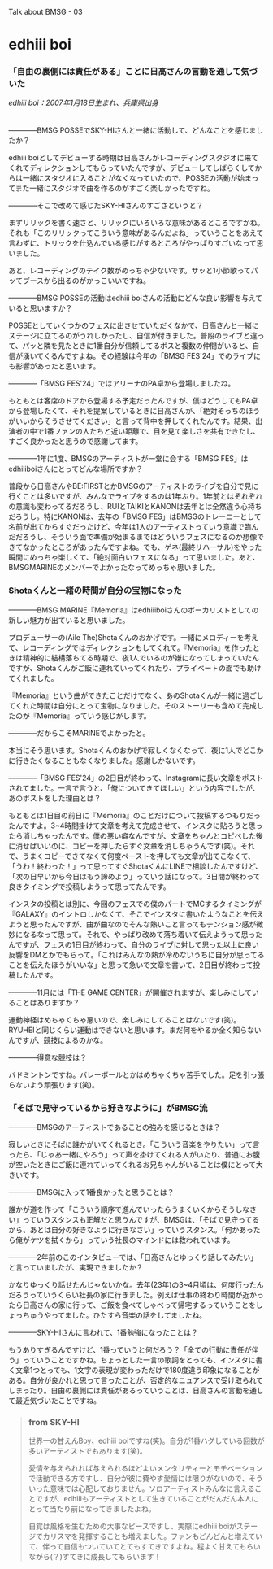 Talk about BMSG - 03
# edhiii boi
### 「自由の裏側には責任がある」ことに日高さんの言動を通して気づいた
*edhiii boi：2007年1月18日生まれ、兵庫県出身*
<br/><br/><br/>
————BMSG POSSEでSKY-HIさんと一緒に活動して、どんなことを感じましたか？

edhiii boiとしてデビューする時期は日高さんがレコーディングスタジオに来てくれてディレクションしてもらっていたんですが、デビューしてしばらくしてからは一緒にスタジオに入ることがなくなっていたので、POSSEの活動が始まってまた一緒にスタジオで曲を作るのがすごく楽しかったですね。

————そこで改めて感じたSKY-HIさんのすごさというと？

まずリリックを書く速さと、リリックにいろいろな意味があるところですかね。それも「このリリックってこういう意味があるんだよね」っていうことをあえて言わずに、トリックを仕込んでいる感じがするところがやっぱりすごいなって思いました。

あと、レコーディングのテイク数がめっちゃ少ないです。サッと1小節歌ってパッてブースから出るのがかっこいいですね。

————BMSG POSSEの活動はedhiii boiさんの活動にどんな良い影響を与えていると思いますか？

POSSEとしていくつかのフェスに出させていただくなかで、日高さんと一緒にステージに立てるのがうれしかったし、自信が付きました。普段のライブと違って、パッと隣を見たときに1番自分が信頼してるボスと複数の仲間がいると、自信が湧いてくるんですよね。その経験は今年の「BMSG FES'24」でのライブにも影響があったと思います。

————「BMSG FES'24」ではアリーナのPA卓から登場しましたね。

もともとは客席のドアから登場する予定だったんですが、僕はどうしてもPA卓から登場したくて、それを提案しているときに日高さんが、「絶対そっちのほうがいいからそうさせてください」と言って背中を押してくれたんです。結果、出演者の中で1番ファンの人たちと近い距離で、目を見て楽しさを共有できたし、すごく良かったと思うので感謝してます。

————1年に1度、BMSGのアーティストが一堂に会する「BMSG FES」はedhiliboiさんにとってどんな場所ですか？

普段から日高さんやBE:FIRSTとかBMSGのアーティストのライブを自分で見に行くことは多いですが、みんなでライブをするのは1年ぶり。1年前とはそれぞれの意識も変わってるだろうし、RUIとTAIKIとKANONは去年とは全然違う心持ちだろうし。特にKANONは、去年の「BMSG FES」はBMSGのトレーニーとして名前が出てからすぐだったけど、今年は1人のアーティストっていう意識で臨んだだろうし、そういう面で準備が始まるまではどういうフェスになるのか想像できてなかったところがあったんですよね。でも、ゲネ(最終リハーサル)をやった瞬間にめっちゃ楽しくて、「絶対面白いフェスになる」って思いました。あと、BMSGMARINEのメンバーでよかったなってめっちゃ思いました。

### Shotaくんと一緒の時間が自分の宝物になった

————BMSG MARINE『Memoria』はedhiiiboiさんのボーカリストとしての新しい魅力が出ていると思いました。

プロデューサーの(Aile The)Shotaくんのおかげです。一緒にメロディーを考えて、レコーディングではディレクションもしてくれて。『Memoria』を作ったときは精神的に結構落ちてる時期で、夜1人でいるのが嫌になってしまっていたんですが、Shotaくんがご飯に連れていってくれたり、プライベートの面でも助けてくれました。

『Memoria』という曲ができたことだけでなく、あのShotaくんが一緒に過ごしてくれた時間は自分にとって宝物になりました。そのストーリーも含めて完成したのが『Memoria』っていう感じがします。

————だからこそMARINEでよかったと。

本当にそう思います。Shotaくんのおかげで寂しくなくなって、夜に1人でどこかに行きたくなることもなくなりました。感謝しかないです。

————「BMSG FES'24」の2日目が終わって、Instagramに長い文章をポストされてました。一言で言うと、「俺についてきてほしい」という内容でしたが、あのポストをした理由とは？

もともとは1日目の前日に『Memoria』のことだけについて投稿するつもりだったんですよ。3~4時間掛けて文章を考えて完成させて、インスタに貼ろうと思ったら消しちゃったんです。僕の悪い癖なんですが、文章をちゃんとコピペした後に消せばいいのに、コピーを押したらすぐ文章を消しちゃうんです(笑)。それで、うまくコピーできてなくて何度ペーストを押しても文章が出てこなくて、「うわ！終わった！」って思ってすぐShotaくんにLINEで相談したんですけど、「次の日早いから今日はもう諦めよう」っていう話になって。3日間が終わって良きタイミングで投稿しようって思ってたんです。

インスタの投稿とは別に、今回のフェスでの僕のパートでMCするタイミングが『GALAXY』のイントロしかなくて、そこでインスタに書いたようなことを伝えようと思ったんですが、曲が曲なのでそんな熱いこと言ってもテンション感が微妙になるなって思って。それで、やっぱり改めて落ち着いて伝えようって思ったんですが、フェスの1日目が終わって、自分のライブに対して思った以上に良い反響をDMとかでもらって。「これはみんなの熱が冷めないうちに自分が思ってることを伝えたほうがいいな」と思って急いで文章を書いて、2日目が終わって投稿したんです。

————11月には「THE GAME CENTER」が開催されますが、楽しみにしていることはありますか？

運動神経はめちゃくちゃ悪いので、楽しみにしてることはないです(笑)。RYUHEIと同じくらい運動はできないと思います。まだ何をやるか全く知らないんですが、競技によるのかな。

————得意な競技は？

バドミントンですね。バレーボールとかはめちゃくちゃ苦手でした。足を引っ張らないよう頑張ります(笑)。

### 「そばで見守っているから好きなように」がBMSG流
————BMSGのアーティストであることの強みを感じるときは？

寂しいときにそばに誰かがいてくれるとき。「こういう音楽をやりたい」って言ったら、「じゃあ一緒にやろう」って声を掛けてくれる人がいたり、普通にお腹が空いたときにご飯に連れていってくれるお兄ちゃんがいることは僕にとって大きいです。

————BMSGに入って1番良かったと思うことは？

誰かが道を作って「こういう順序で進んでいったらうまくいくからそうしなさい」っていうスタンスも正解だと思うんですが、BMSGは、「そばで見守ってるから、あとは自分の好きなように行きなさい」っていうスタンス。「何かあったら俺がケツを拭くから」っていう社長のマインドには救われています。

————2年前のこのインタビューでは、「日高さんとゆっくり話してみたい」と言っていましたが、実現できましたか？

かなりゆっくり話せたんじゃないかな。去年(23年)の3~4月頃は、何度行ったんだろうっていうくらい社長の家に行きました。例えば仕事の終わり時間が近かったら日高さんの家に行って、ご飯を食べてしゃべって帰宅するっていうことをしょっちゅうやってました。ひたすら音楽の話をしてましたね。

————SKY-HIさんに言われて、1番勉強になったことは？

もうありすぎるんですけど、1番っていうと何だろう？「全ての行動に責任が伴う」っていうことですかね。ちょっとした一言の歌詞をとっても、インスタに書く文章1つとっても、1文字の表現が変わっただけで180度違う印象になることがある。自分が良かれと思って言ったことが、否定的なニュアンスで受け取られてしまったり。自由の裏側には責任があるっていうことは、日高さんの言動を通して最近気づいたことですね。


> ### from SKY-HI
> 
> 世界一の甘えんBoy、edhiii boiですね(笑)。自分が1番ハグしている回数が多いアーティストでもあります(笑)。
> 
> 愛情を与えられれば与えられるほどよいメンタリティーとモチベーションで活動できる方ですし、自分が彼に費やす愛情には限りがないので、そういった意味では心配しておりません。ソロアーティストみんなに言えることですが、edhiiiもアーティストとして生きていることがだんだん本人にとって当たり前になってきましたよね。
> 
> 自覚は風格を生むための大事なピースですし、実際にedhiii boiがステージでカリスマを発揮することも増えました。ファンもどんどんと増えていて、伴って自信もついていてとてもすてきですよね。程よく甘えてもらいながら(？)すてきに成長してもらいます！



